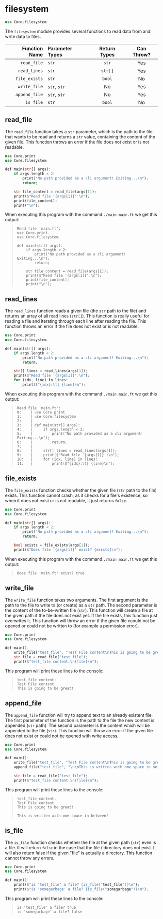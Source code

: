 # filesystem

```rs
use Core.filesystem
```

The `filesystem` module provides several functions to read data from and write data to files.

| Function Name | Parameter Types | Return Types | Can Throw? |
|--------------:|:----------------|:------------:|:----------:|
| `read_file`   | `str`           | `str`        | Yes        |
| `read_lines`  | `str`           | `str[]`      | Yes        |
| `file_exists` | `str`           | `bool`       | No         |
| `write_file`  | `str`, `str`    | No           | Yes        |
| `append_file` | `str`, `str`    | No           | Yes        |
| `is_file`     | `str`           | `bool`       | No         |

## read_file

The `read_file` function takes a `str` parameter, which is the path to the file that wants to be read and returns a `str` value, containing the content of the given file. This function throws an error if the file does not exist or is not readable.

```rs
use Core.print
use Core.filesystem

def main(str[] args):
    if args.length < 2:
        print("No path provided as a cli argument! Exiting...\n");
        return;

    str file_content = read_file(args[1]);
    print($"Read file '{args[1]}':\n");
    print(file_content);
    print("\n");
```

When executing this program with the command `./main main.ft` we get this output:

> ```
> Read file 'main.ft':
> use Core.print
> use Core.filesystem
>
> def main(str[] args):
>     if args.length < 2:
>         print("No path provided as a cli argument! Exiting...\n");
>         return;
>
>     str file_content = read_file(args[1]);
>     print($"Read file '{args[1]}':\n");
>     print(file_content);
>     print("\n");
> ```

## read_lines

The `read_lines` function reads a given file (the `str` path to the file) and returns an array of all read lines (`str[]`). This function is really useful for reading a file and iterating through each line after reading the file. This function throws an error if the file does not exist or is not readable.

```rs
use Core.print
use Core.filesystem

def main(str[] args):
    if args.length < 2:
        print("No path provided as a cli argument! Exiting...\n");
        return;

    str[] lines = read_lines(args[1]);
    print($"Read file '{args[1]}':\n");
    for (idx, line) in lines:
        print($"{idx}:\t| {line}\n");
```

When executing this program with the command `./main main.ft` we get this output:

> ```
> Read file 'main.ft':
> 0:	| use Core.print
> 1:	| use Core.filesystem
> 2:	|
> 3:	| def main(str[] args):
> 4:	|     if args.length < 2:
> 5:	|         print("No path provided as a cli argument! Exiting...\n");
> 6:	|         return;
> 7:	|
> 8:	|     str[] lines = read_lines(args[1]);
> 9:	|     print($"Read file '{args[1]}':\n");
> 10:	|     for (idx, line) in lines:
> 11:	|         print($"{idx}:\t| {line}\n");
> ```

## file_exists

The `file_exists` function checks whether the given file (`str` path to the file) exists. This function cannot crash, as it checks for a file's existence, so when it does not exist or is not readable, it just returns `false`.

```rs
use Core.print
use Core.filesystem

def main(str[] args):
    if args.length < 2:
        print("No path provided as a cli argument! Exiting...\n");
        return;

    bool exists = file_exists(args[1]);
    print($"Does file '{args[1]}' exist? {exists}\n");
```

When executing this program with the command `./main main.ft` we get this output:

> ```
> Does file 'main.ft' exist? true
> ```

## write_file

The `write_file` function takes two arguments. The first argument is the path to the file to write to (or create) as a `str` path. The second parameter is the content of the to-be-written file (`str`). This function will create a file at the given path if the file does not exist yet. If the file exists, this function just overwrites it. This function will throw an error if the given file coould not be opened or could not be written to (for example a permission error).

```rs
use Core.print
use Core.filesystem

def main():
    write_file("test_file", "Test File content\nThis is going to be great!");
    str file = read_file("test_file");
    print($"test_file content:\n{file}\n");
```

This program will print these lines to the console:

> ```
> test_file content:
> Test File content
> This is going to be great!
> ```

## append_file

The `append_file` function will try to append text to an already existent file. The first parameter of the function is the path to the file the new content is appended (`str` path). The second parameter is the content which will be appended to the file (`str`). This function will throw an error if the given file does not exist or could not be opened with write access.

```rs
use Core.print
use Core.filesystem

def main():
    write_file("test_file", "Test File content\nThis is going to be great!");
    append_file("test_file", "\n\nThis is written with one space in between!");

    str file = read_file("test_file");
    print($"test_file content:\n{file}\n");
```

This program will print these lines to the console:

> ```
> test_file content:
> Test File content
> This is going to be great!
>
> This is written with one space in between!
> ```

## is_file

The `is_file` function checks whether the file at the given path (`str`) even is a file. It will return `false` in the case that the file / directory does not exist. It will also return false if the given "file" is actually a directory. This function cannot throw any errors.

```rs
use Core.print
use Core.filesystem

def main():
    print($"is 'test_file' a file? {is_file("test_file")}\n");
    print($"is 'somegarbage' a file? {is_file("somegarbage")}\n");
```

This program will print these lines to the console:

> ```
> is 'test_file' a file? true
> is 'somegarbage' a file? false
> ```
